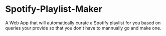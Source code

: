 # Spotify-Playlist-Maker
A Web App that will automatically curate a Spotify playlist for you based on queries your provide so that you don't have to mannually go and make one.    
